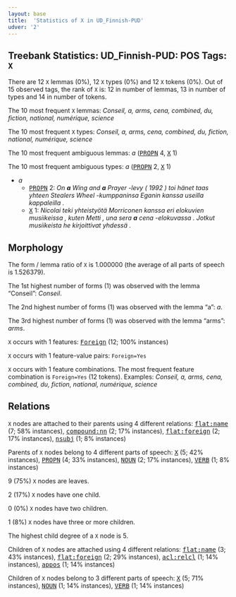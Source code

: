 ```yaml
---
layout: base
title:  'Statistics of X in UD_Finnish-PUD'
udver: '2'
---
```


## Treebank Statistics: UD_Finnish-PUD: POS Tags: `X`

There are 12 `X` lemmas (0%), 12 `X` types (0%) and 12 `X` tokens (0%).
Out of 15 observed tags, the rank of `X` is: 12 in number of lemmas, 13 in number of types and 14 in number of tokens.

The 10 most frequent `X` lemmas: <em>Conseil, a, arms, cena, combined, du, fiction, national, numérique, science</em>

The 10 most frequent `X` types:  <em>Conseil, a, arms, cena, combined, du, fiction, national, numérique, science</em>

The 10 most frequent ambiguous lemmas: <em>a</em> (<tt><a href="fi_pud-pos-PROPN.html">PROPN</a></tt> 4, <tt><a href="fi_pud-pos-X.html">X</a></tt> 1)

The 10 most frequent ambiguous types:  <em>a</em> (<tt><a href="fi_pud-pos-PROPN.html">PROPN</a></tt> 2, <tt><a href="fi_pud-pos-X.html">X</a></tt> 1)


* <em>a</em>
  * <tt><a href="fi_pud-pos-PROPN.html">PROPN</a></tt> 2: <em>On <b>a</b> Wing and <b>a</b> Prayer -levy ( 1992 ) toi hänet taas yhteen Stealers Wheel -kumppaninsa Eganin kanssa useilla kappaleilla .</em>
  * <tt><a href="fi_pud-pos-X.html">X</a></tt> 1: <em>Nicolai teki yhteistyötä Morriconen kanssa eri elokuvien musiikeissa , kuten Metti , una sera <b>a</b> cena -elokuvassa . Jotkut musiikeista he kirjoittivat yhdessä .</em>

## Morphology

The form / lemma ratio of `X` is 1.000000 (the average of all parts of speech is 1.526379).

The 1st highest number of forms (1) was observed with the lemma “Conseil”: <em>Conseil</em>.

The 2nd highest number of forms (1) was observed with the lemma “a”: <em>a</em>.

The 3rd highest number of forms (1) was observed with the lemma “arms”: <em>arms</em>.

`X` occurs with 1 features: <tt><a href="fi_pud-feat-Foreign.html">Foreign</a></tt> (12; 100% instances)

`X` occurs with 1 feature-value pairs: `Foreign=Yes`

`X` occurs with 1 feature combinations.
The most frequent feature combination is `Foreign=Yes` (12 tokens).
Examples: <em>Conseil, a, arms, cena, combined, du, fiction, national, numérique, science</em>


## Relations

`X` nodes are attached to their parents using 4 different relations: <tt><a href="fi_pud-dep-flat-name.html">flat:name</a></tt> (7; 58% instances), <tt><a href="fi_pud-dep-compound-nn.html">compound:nn</a></tt> (2; 17% instances), <tt><a href="fi_pud-dep-flat-foreign.html">flat:foreign</a></tt> (2; 17% instances), <tt><a href="fi_pud-dep-nsubj.html">nsubj</a></tt> (1; 8% instances)

Parents of `X` nodes belong to 4 different parts of speech: <tt><a href="fi_pud-pos-X.html">X</a></tt> (5; 42% instances), <tt><a href="fi_pud-pos-PROPN.html">PROPN</a></tt> (4; 33% instances), <tt><a href="fi_pud-pos-NOUN.html">NOUN</a></tt> (2; 17% instances), <tt><a href="fi_pud-pos-VERB.html">VERB</a></tt> (1; 8% instances)

9 (75%) `X` nodes are leaves.

2 (17%) `X` nodes have one child.

0 (0%) `X` nodes have two children.

1 (8%) `X` nodes have three or more children.

The highest child degree of a `X` node is 5.

Children of `X` nodes are attached using 4 different relations: <tt><a href="fi_pud-dep-flat-name.html">flat:name</a></tt> (3; 43% instances), <tt><a href="fi_pud-dep-flat-foreign.html">flat:foreign</a></tt> (2; 29% instances), <tt><a href="fi_pud-dep-acl-relcl.html">acl:relcl</a></tt> (1; 14% instances), <tt><a href="fi_pud-dep-appos.html">appos</a></tt> (1; 14% instances)

Children of `X` nodes belong to 3 different parts of speech: <tt><a href="fi_pud-pos-X.html">X</a></tt> (5; 71% instances), <tt><a href="fi_pud-pos-NOUN.html">NOUN</a></tt> (1; 14% instances), <tt><a href="fi_pud-pos-VERB.html">VERB</a></tt> (1; 14% instances)

